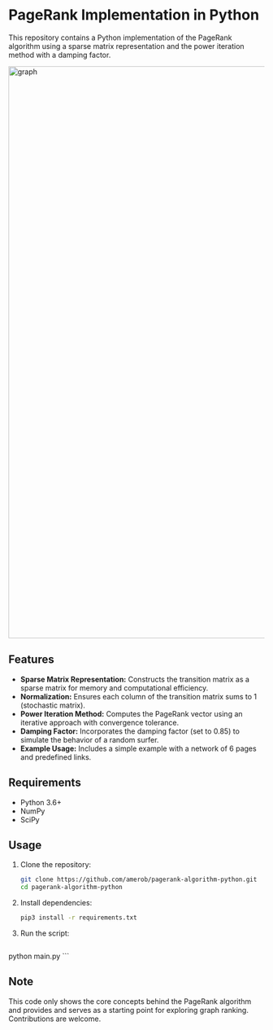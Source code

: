 # PageRank Implementation in Python

This repository contains a Python implementation of the PageRank algorithm using a sparse matrix representation and the power iteration method with a damping factor. 

<img width="1124" alt="graph" src="https://github.com/user-attachments/assets/79ecce34-931d-48c5-9b0d-e50b72e1498d" />

## Features

- **Sparse Matrix Representation:** Constructs the transition matrix as a sparse matrix for memory and computational efficiency.
- **Normalization:** Ensures each column of the transition matrix sums to 1 (stochastic matrix).
- **Power Iteration Method:** Computes the PageRank vector using an iterative approach with convergence tolerance.
- **Damping Factor:** Incorporates the damping factor (set to 0.85) to simulate the behavior of a random surfer.
- **Example Usage:** Includes a simple example with a network of 6 pages and predefined links.

## Requirements

- Python 3.6+
- NumPy
- SciPy


## Usage

1. Clone the repository:

    ```bash
    git clone https://github.com/amerob/pagerank-algorithm-python.git
    cd pagerank-algorithm-python
    ```

2. Install dependencies:

    ```bash
    pip3 install -r requirements.txt
    ```
3. Run the script:

    ```bash
python main.py
    ```
 ## Note
This code only shows the core concepts behind the PageRank algorithm and provides and serves as a starting point for exploring graph ranking. Contributions are welcome.









